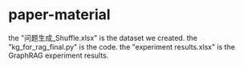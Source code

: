# paper-material

the "问题生成_Shuffle.xlsx"  is the dataset we created.
the "kg_for_rag_final.py" is the code.
the "experiment results.xlsx" is the GraphRAG experiment results.
